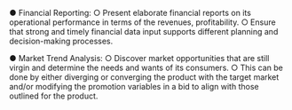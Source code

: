 ●	Financial Reporting:
○	Present elaborate financial reports on its operational performance in terms of the revenues, profitability.
○	Ensure that strong and timely financial data input supports different planning and decision-making processes.

●	Market Trend Analysis:
○	Discover market opportunities that are still virgin and determine the needs and wants of its consumers.
○	This can be done by either diverging or converging the product with the target market and/or modifying the promotion variables in a bid to align with those outlined for the product.

